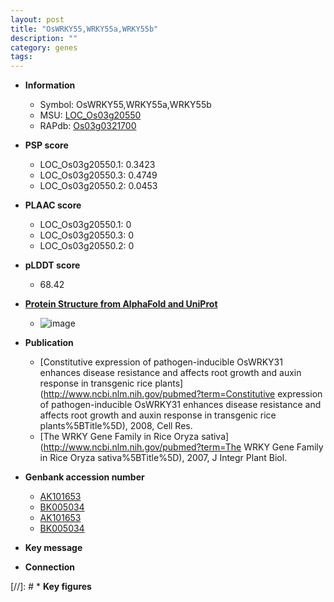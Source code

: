 ```yaml
---
layout: post
title: "OsWRKY55,WRKY55a,WRKY55b"
description: ""
category: genes
tags: 
---
```


* **Information**  
    + Symbol: OsWRKY55,WRKY55a,WRKY55b  
    + MSU: [LOC_Os03g20550](http://rice.plantbiology.msu.edu/cgi-bin/ORF_infopage.cgi?orf=LOC_Os03g20550)  
    + RAPdb: [Os03g0321700](http://rapdb.dna.affrc.go.jp/viewer/gbrowse_details/irgsp1?name=Os03g0321700)  

* **PSP score**  
    + LOC_Os03g20550.1: 0.3423 
    + LOC_Os03g20550.3: 0.4749 
    + LOC_Os03g20550.2: 0.0453 

* **PLAAC score**  
    + LOC_Os03g20550.1: 0 
    + LOC_Os03g20550.3: 0 
    + LOC_Os03g20550.2: 0 

* **pLDDT score**
    + 68.42

* **[Protein Structure from AlphaFold and UniProt](https://www.uniprot.org/uniprotkb/Q10M65/entry#structure)**
    + ![image](https://ricepsp.github.io/images/Q1/AF-Q10M65-F1.png)

* **Publication**  
    + [Constitutive expression of pathogen-inducible OsWRKY31 enhances disease resistance and affects root growth and auxin response in transgenic rice plants](http://www.ncbi.nlm.nih.gov/pubmed?term=Constitutive expression of pathogen-inducible OsWRKY31 enhances disease resistance and affects root growth and auxin response in transgenic rice plants%5BTitle%5D), 2008, Cell Res.
    + [The WRKY Gene Family in Rice Oryza sativa](http://www.ncbi.nlm.nih.gov/pubmed?term=The WRKY Gene Family in Rice Oryza sativa%5BTitle%5D), 2007, J Integr Plant Biol.

* **Genbank accession number**  
    + [AK101653](http://www.ncbi.nlm.nih.gov/nuccore/AK101653)
    + [BK005034](http://www.ncbi.nlm.nih.gov/nuccore/BK005034)
    + [AK101653](http://www.ncbi.nlm.nih.gov/nuccore/AK101653)
    + [BK005034](http://www.ncbi.nlm.nih.gov/nuccore/BK005034)

* **Key message**  

* **Connection**  

[//]: # * **Key figures**  


